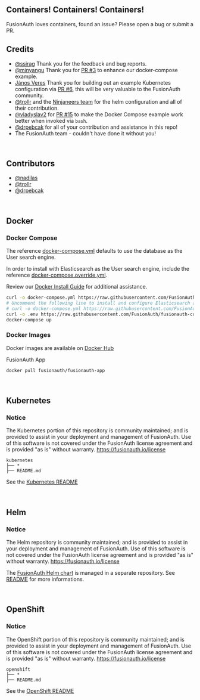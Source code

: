 ## Containers! Containers! Containers!

FusionAuth loves containers, found an issue? Please open a bug or submit a PR.


## Credits
- [@ssirag](https://github.com/ssirag) Thank you for the feedback and bug reports.
- [@minyangu](https://github.com/minyangu) Thank you for [PR #3](https://github.com/FusionAuth/fusionauth-containers/pull/3) to enhance our docker-compose example.
- [János Veres](https://github.com/nadilas) Thank you for building out an example Kubernetes configuration via [PR #6](https://github.com/FusionAuth/fusionauth-containers/pull/6), this will be very valuable to the FusionAuth community.
- [@trollr](https://github.com/trollr) and the [Ninjaneers team](https://www.ninjaneers.de/) for the helm configuration and all of their contribution.
- [@vladyslav2](https://github.com/vladyslav2) for [PR #15](https://github.com/FusionAuth/fusionauth-containers/pull/15) to make the Docker Compose example work better when invoked via `bash`.
- [@drpebcak](https://github.com/drpebcak) for all of your contribution and assistance in this repo!
- The FusionAuth team - couldn't have done it without you!

<br>

## Contributors
- [@nadilas](https://github.com/nadilas)
- [@trollr](https://github.com/trollr)
- [@drpebcak](https://github.com/drpebcak)

<br>

## Docker

### Docker Compose

The reference [docker-compose.yml](https://raw.githubusercontent.com/FusionAuth/fusionauth-containers/master/docker/fusionauth/docker-compose.yml) defaults to use the database as the User search engine.

In order to install with Elasticsearch as the User search engine, include the reference  [docker-compose.override.yml](https://raw.githubusercontent.com/FusionAuth/fusionauth-containers/master/docker/fusionauth/docker-compose.override.yml).

Review our [Docker Install Guide](https://fusionauth.io/docs/v1/tech/installation-guide/docker) for additional assistance.

```bash
curl -o docker-compose.yml https://raw.githubusercontent.com/FusionAuth/fusionauth-containers/master/docker/fusionauth/docker-compose.yml
# Uncomment the following line to install and configure Elasticsearch as the User search engine
# curl -o docker-compose.yml https://raw.githubusercontent.com/FusionAuth/fusionauth-containers/master/docker/fusionauth/docker-compose.override.yml
curl -o .env https://raw.githubusercontent.com/FusionAuth/fusionauth-containers/master/docker/fusionauth/.env
docker-compose up
```

### Docker Images

Docker images are available on [Docker Hub](https://hub.docker.com/u/fusionauth/)

FusionAuth App
```bash
docker pull fusionauth/fusionauth-app
```

<br>

## Kubernetes

### Notice
The Kubernetes portion of this repository is community maintained; and is provided to assist in your deployment and management of FusionAuth. Use of this software is not covered under the FusionAuth license agreement and is provided "as is" without warranty.  https://fusionauth.io/license

```
kubernetes
├── *
├── README.md
```

See the [Kubernetes README](https://github.com/FusionAuth/fusionauth-containers/tree/master/kubernetes)

<br>

## Helm

### Notice
The Helm repository is community maintained; and is provided to assist in your deployment and management of FusionAuth. Use of this software is not covered under the FusionAuth license agreement and is provided "as is" without warranty.  https://fusionauth.io/license

The [FusionAuth Helm chart](https://github.com/FusionAuth/charts) is managed in a separate repository. See [README](https://github.com/FusionAuth/charts/blob/master/README.md) for more informations.

<br>

## OpenShift

### Notice
The OpenShift portion of this repository is community maintained; and is provided to assist in your deployment and management of FusionAuth. Use of this software is not covered under the FusionAuth license agreement and is provided "as is" without warranty.  https://fusionauth.io/license

```
openshift
├── *
├── README.md
```

See the [OpenShift README](https://github.com/FusionAuth/fusionauth-containers/tree/master/openshift)

